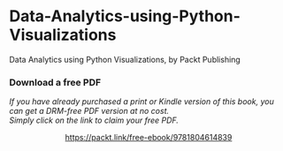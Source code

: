 # Data-Analytics-using-Python-Visualizations
Data Analytics using Python Visualizations, by Packt Publishing
### Download a free PDF

 <i>If you have already purchased a print or Kindle version of this book, you can get a DRM-free PDF version at no cost.<br>Simply click on the link to claim your free PDF.</i>
<p align="center"> <a href="https://packt.link/free-ebook/9781804614839">https://packt.link/free-ebook/9781804614839 </a> </p>